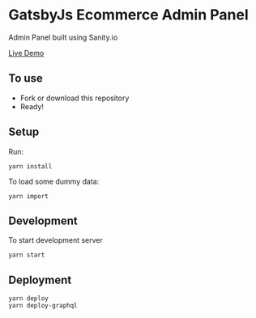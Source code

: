 # GatsbyJs Ecommerce Admin Panel

Admin Panel built using Sanity.io

[Live Demo](https://gatsbyjs-ecommerce.sanity.studio/)

## To use

- Fork or download this repository
- Ready!

## Setup

Run:

```
yarn install
```

To load some dummy data:

```
yarn import
```

## Development

To start development server

```
yarn start
```

## Deployment

```
yarn deploy
yarn deploy-graphql
```
